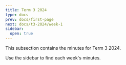 ```yaml
---
title: Term 3 2024
type: docs
prev: docs/first-page
next: docs/t3-2024/week-1
sidebar:
  open: true
---
```


This subsection contains the minutes for Term 3 2024.

Use the sidebar to find each week's minutes.
